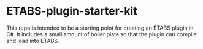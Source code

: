 # ETABS-plugin-starter-kit

This repo is intended to be a starting point for creating an ETABS plugin in C#. 
It includes a small amount of boiler plate so that the plugin can compile and load into ETABS.
